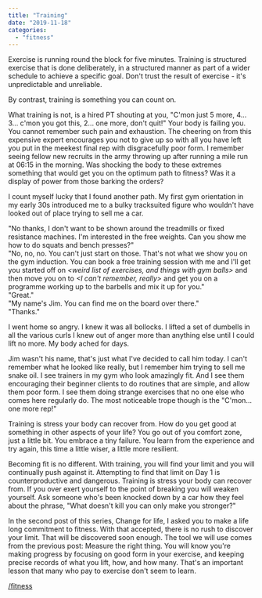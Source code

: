 ```yaml
---
title: "Training"
date: "2019-11-18"
categories: 
  - "fitness"
---
```


Exercise is running round the block for five minutes. Training is structured exercise that is done deliberately, in a structured manner as part of a wider schedule to achieve a specific goal. Don't trust the result of exercise - it's unpredictable and unreliable.

  

By contrast, training is something you can count on.

  

What training is not, is a hired PT shouting at you, "C'mon just 5 more, 4... 3... c'mon you got this, 2... one more, don't quit!" Your body is failing you. You cannot remember such pain and exhaustion. The cheering on from this expensive expert encourages you not to give up so with all you have left you put in the meekest final rep with disgracefully poor form. I remember seeing fellow new recruits in the army throwing up after running a mile run at 06:15 in the morning. Was shocking the body to these extremes something that would get you on the optimum path to fitness? Was it a display of power from those barking the orders?

  

I count myself lucky that I found another path. My first gym orientation in my early 30s introduced me to a bulky tracksuited figure who wouldn't have looked out of place trying to sell me a car.

  
"No thanks, I don't want to be shown around the treadmills or fixed resistance machines. I'm interested in the free weights. Can you show me how to do squats and bench presses?"  
"No, no, no. You can't just start on those. That's not what we show you on the gym induction. You can book a free training session with me and I'll get you started off on _<weird list of exercises, and things with gym balls>_ and then move you on to _<I can't remember, really>_ and get you on a programme working up to the barbells and mix it up for you."  
"Great."  
"My name's Jim. You can find me on the board over there."  
"Thanks."  
  
I went home so angry. I knew it was all bollocks. I lifted a set of dumbells in all the various curls I knew out of anger more than anything else until I could lift no more. My body ached for days.

  

Jim wasn't his name, that's just what I've decided to call him today. I can't remember what he looked like really, but I remember him trying to sell me snake oil. I see trainers in my gym who look amazingly fit. And I see them encouraging their beginner clients to do routines that are simple, and allow them poor form. I see them doing strange exercises that no one else who comes here regularly do. The most noticeable trope though is the "C'mon... one more rep!"

  

Training is stress your body can recover from. How do you get good at something in other aspects of your life? You go out of you comfort zone, just a little bit. You embrace a tiny failure. You learn from the experience and try again, this time a little wiser, a little more resilient.

  

Becoming fit is no different. With training, you will find your limit and you will continually push against it. Attempting to find that limit on Day 1 is counterproductive and dangerous. Training is stress your body can recover from. If you over exert yourself to the point of breaking you will weaken yourself. Ask someone who's been knocked down by a car how they feel about the phrase, "What doesn't kill you can only make you stronger?"

  

In the second post of this series, Change for life, I asked you to make a life long commitment to fitness. With that accepted, there is no rush to discover your limit. That will be discovered soon enough. The tool we will use comes from the previous post: Measure the right thing. You will know you're making progress by focusing on good form in your exercise, and keeping precise records of what you lift, how, and how many. That's an important lesson that many who pay to exercise don't seem to learn.

  

[/fitness](https://lifebeyondfife.com/fitness/)

